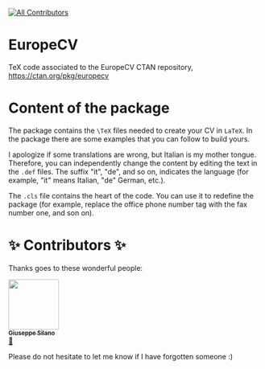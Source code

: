 [![All Contributors](https://img.shields.io/badge/all_contributors-14-orange.svg?style=flat-square)](#contributors)


# EuropeCV
TeX code associated to the EuropeCV CTAN repository, https://ctan.org/pkg/europecv

# Content of the package

The package contains the ```\TeX``` files needed to create your CV in ```LaTeX```. In the package there are some examples that you can follow to build yours.

I apologize if some translations are wrong, but Italian is my mother tongue. Therefore, you can independently change the content by editing the text in the ```.def``` files. The suffix "it", "de", and so on, indicates the language (for example, "it" means Italian, "de" German, etc.).

The ```.cls``` file contains the heart of the code. You can use it to redefine the package (for example, replace the office phone number tag with the fax number one, and son on).

# ✨ Contributors ✨

Thanks goes to these wonderful people:

<!-- ALL-CONTRIBUTORS-LIST:START - Do not remove or modify this section -->
<!-- prettier-ignore -->
[<img src="https://avatars2.githubusercontent.com/u/18560806?s=460&v=4" width="100px;"/><br /><sub><b>Giuseppe Silano</b></sub>](https://github.com/gsilano)<br /> [📖](https://github.com/gsilano/EuropeCV/commits?author=gsilano "Documentation")

Please do not hesitate to let me know if I have forgotten someone :)
